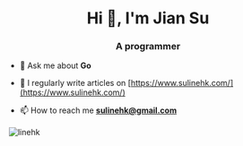 <h1 align="center">Hi 👋, I'm Jian Su</h1>
<h3 align="center">A programmer</h3>

- 💬 Ask me about **Go**

- 📝 I regularly write articles on [https://www.sulinehk.com/](https://www.sulinehk.com/)

- 📫 How to reach me **sulinehk@gmail.com**

<p>&nbsp;<img align="center" src="https://github-readme-stats.vercel.app/api?username=linehk&show_icons=true&locale=en" alt="linehk" /></p>
